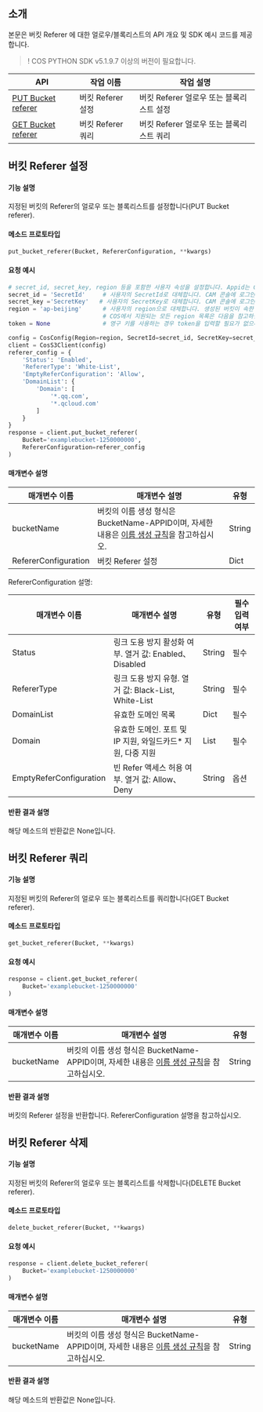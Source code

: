 ## 소개

본문은 버킷 Referer 에 대한 얼로우/블록리스트의 API 개요 및 SDK 예시 코드를 제공합니다.

>! COS PYTHON SDK v5.1.9.7 이상의 버전이 필요합니다.
>

| API                                                          | 작업 이름         | 작업 설명                   |
| ------------------------------------------------------------ | -------------- | -------------------------- |
| [PUT Bucket referer](https://intl.cloud.tencent.com/document/product/436/31423) | 버킷 Referer 설정 | 버킷 Referer 얼로우 또는 블록리스트 설정 |
| [GET Bucket referer](https://intl.cloud.tencent.com/document/product/436/30615) | 버킷 Referer 쿼리 | 버킷 Referer 얼로우 또는 블록리스트 쿼리 |

## 버킷 Referer 설정

#### 기능 설명

지정된 버킷의 Referer의 얼로우 또는 블록리스트를 설정합니다(PUT Bucket referer).

#### 메소드 프로토타입

```python
put_bucket_referer(Bucket, RefererConfiguration, **kwargs)
```

#### 요청 예시

```python
# secret_id, secret_key, region 등을 포함한 사용자 속성을 설정합니다. Appid는 CosConfig에서 제거되었습니다. 매개변수 Bucket에 Appid를 포함시키십시오. Bucket은 BucketName-Appid로 구성됩니다.
secret_id = 'SecretId'     # 사용자의 SecretId로 대체합니다. CAM 콘솔에 로그인하여 확인 및 관리하십시오. https://console.cloud.tencent.com/cam/capi
secret_key ='SecretKey'   # 사용자의 SecretKey로 대체합니다. CAM 콘솔에 로그인하여 확인 및 관리하십시오. https://console.cloud.tencent.com/cam/capi
region = 'ap-beijing'      # 사용자의 region으로 대체합니다. 생성된 버킷이 속한 region은 콘솔에서 확인 가능합니다. https://console.cloud.tencent.com/cos5/bucket
                           # COS에서 지원되는 모든 region 목록은 다음을 참고하십시오. https://www.qcloud.com/document/product/436/6224
token = None               # 영구 키를 사용하는 경우 token을 입력할 필요가 없으나, 임시 키를 사용하는 경우 입력해야 합니다. 임시 키 생성 및 사용 가이드는 다음을 참고하십시오. https://cloud.tencent.com/document/product/436/14048

config = CosConfig(Region=region, SecretId=secret_id, SecretKey=secret_key, Token=token)  
client = CosS3Client(config)
referer_config = {
    'Status': 'Enabled',
    'RefererType': 'White-List',
    'EmptyReferConfiguration': 'Allow',
    'DomainList': {
        'Domain': [
            '*.qq.com',
            '*.qcloud.com'
        ]
    }
}
response = client.put_bucket_referer(
    Bucket='examplebucket-1250000000',
    RefererConfiguration=referer_config
)
```

#### 매개변수 설명

| 매개변수 이름                                   | 매개변수 설명                                                     | 유형                                     |
| ---------------------------------------- | ------------------------------------------------------------ | ---------------------------------------- |
| bucketName                               | 버킷의 이름 생성 형식은 BucketName-APPID이며, 자세한 내용은 [이름 생성 규칙](https://intl.cloud.tencent.com/document/product/436/13312)을 참고하십시오. | String                                   |
| RefererConfiguration | 버킷 Referer 설정                                               | Dict |

RefererConfiguration 설명:

| 매개변수 이름          | 매개변수 설명                                         | 유형    | 필수 입력 여부 |
| -------------- | ----------------------------------------------- | ------ | ---- |
| Status         | 링크 도용 방지 활성화 여부. 열거 값: Enabled、Disabled           | String | 필수   |
| RefererType    | 링크 도용 방지 유형. 열거 값: Black-List, White-List          | String | 필수   |
| DomainList         | 유효한 도메인 목록                                 | Dict | 필수   |
| Domain         | 유효한 도메인. 포트 및 IP 지원, 와일드카드\* 지원, 다중 지원        | List | 필수   |
| EmptyReferConfiguration | 빈 Refer 액세스 허용 여부. 열거 값: Allow、Deny | String | 옵션  |

#### 반환 결과 설명
해당 메소드의 반환값은 None입니다.

## 버킷 Referer 쿼리

#### 기능 설명

지정된 버킷의 Referer의 얼로우 또는 블록리스트를 쿼리합니다(GET Bucket referer).

#### 메소드 프로토타입

```python
get_bucket_referer(Bucket, **kwargs)
```

#### 요청 예시

```python
response = client.get_bucket_referer(
    Bucket='examplebucket-1250000000'
)
```

#### 매개변수 설명

| 매개변수 이름       | 매개변수 설명  | 유형  |
| ----------- | -------- | ---- |
| bucketName  | 버킷의 이름 생성 형식은 BucketName-APPID이며, 자세한 내용은 [이름 생성 규칙](https://intl.cloud.tencent.com/document/product/436/13312)을 참고하십시오. | String                                   |

#### 반환 결과 설명
버킷의 Referer 설정을 반환합니다. RefererConfiguration 설명을 참고하십시오.

## 버킷 Referer 삭제

#### 기능 설명

지정된 버킷의 Referer의 얼로우 또는 블록리스트를 삭제합니다(DELETE Bucket referer).

#### 메소드 프로토타입

```python
delete_bucket_referer(Bucket, **kwargs)
```

#### 요청 예시

```python
response = client.delete_bucket_referer(
    Bucket='examplebucket-1250000000'
)
```

#### 매개변수 설명

| 매개변수 이름       | 매개변수 설명  | 유형  |
| ----------- | -------- | ---- |
| bucketName  | 버킷의 이름 생성 형식은 BucketName-APPID이며, 자세한 내용은 [이름 생성 규칙](https://intl.cloud.tencent.com/document/product/436/13312)을 참고하십시오. | String                                   |

#### 반환 결과 설명
해당 메소드의 반환값은 None입니다.

